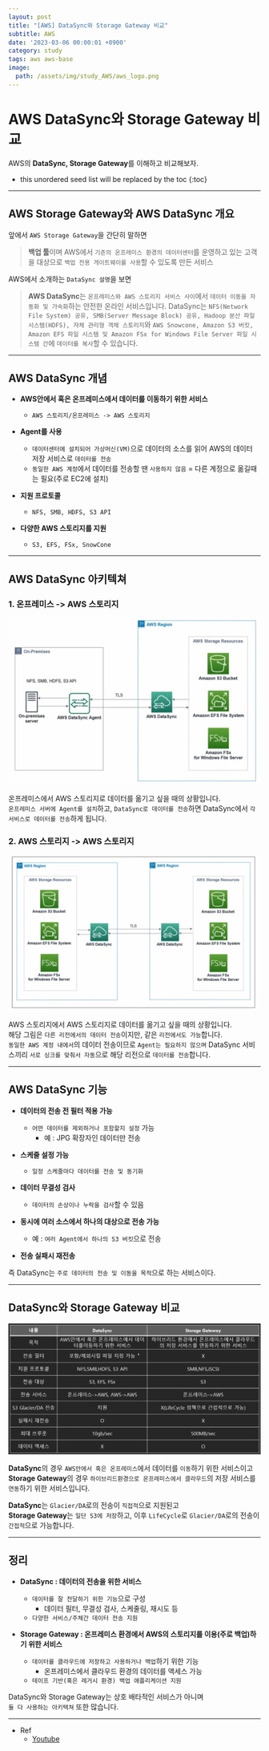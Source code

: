 ```yaml
---
layout: post
title: "[AWS] DataSync와 Storage Gateway 비교"
subtitle: AWS
date: '2023-03-06 00:00:01 +0900'
category: study
tags: aws aws-base
image:
  path: /assets/img/study_AWS/aws_logo.png
---
```


# AWS DataSync와 Storage Gateway 비교
AWS의 **DataSync, Storage Gateway**를 이해하고 비교해보자.

<!--more-->

* this unordered seed list will be replaced by the toc
{:toc}

<hr/>

## AWS Storage Gateway와 AWS DataSync 개요

앞에서 `AWS Storage Gateway`을 간단히 말하면
> **백업 툴**이며 AWS에서 `기존의 온프레미스 환경의 데이터센터`를 운영하고 있는 고객을 대상으로 `백업 전용 게이트웨이를 사용`할 수 있도록 만든 서비스

AWS에서 소개하는 `DataSync 설명`을 보면
> **AWS DataSync**는 `온프레미스와 AWS 스토리지 서비스 사이`에서 `데이터 이동을 자동화 및 가속화`하는 안전한 온라인 서비스입니다. DataSync는 `NFS(Network File System) 공유, SMB(Server Message Block) 공유, Hadoop 분산 파일 시스템(HDFS), 자체 관리형 객체 스토리지`와 `AWS Snowcone, Amazon S3 버킷, Amazon EFS 파일 시스템 및 Amazon FSx for Windows File Server 파일 시스템 간`에 `데이터를 복사`할 수 있습니다.

<hr/>

## AWS DataSync 개념

* **AWS안에서 혹은 온프레미스에서 데이터를 이동하기 위한 서비스**
    + `AWS 스토리지/온프레미스 -> AWS 스토리지`

* **Agent를 사용**
    + `데이터센터에 설치되어 가상머신(VM)`으로 데이터의 소스를 읽어 AWS의 데이터 저장 서비스로 `데이터를 전송`
    + `동일한 AWS 계정`에서 데이터를 전송할 땐 `사용하지 않음` = 다른 계정으로 옮길때는 필요(주로 EC2에 설치)

* **지원 프로토콜**
    + `NFS, SMB, HDFS, S3 API`

* **다양한 AWS 스토리지를 지원**
    + `S3, EFS, FSx, SnowCone`

<hr/>

## AWS DataSync 아키텍쳐

### 1. 온프레미스 -> AWS 스토리지

![archi](/assets/img/study_AWS/[AWS]_DataSync_Storage_Gateway_비교/archi.png)

온프레미스에서 AWS 스토리지로 데이터를 옮기고 싶을 때의 상황입니다.<br>
`온프레미스 서버에 Agent를 설치`하고, `DataSync로 데이터를 전송`하면 DataSync에서 `각 서비스로 데이터를 전송`하게 됩니다.

### 2. AWS 스토리지 -> AWS 스토리지

![archi2](/assets/img/study_AWS/[AWS]_DataSync_Storage_Gateway_비교/archi2.png)

AWS 스토리지에서 AWS 스토리지로 데이터를 옮기고 싶을 때의 상황입니다. <br>
해당 그림은 `다른 리전에서의 데이터 전송`이지만, 같은 `리전에서도 가능`합니다.<br>
`동일한 AWS 계정 내에서`의 데이터 전송이므로 `Agent는 필요하지 않으며` DataSync 서비스끼리 `서로 싱크를 맞춰서 자동`으로 해당 리전으로 `데이터를 전송`합니다.

<hr/>

## AWS DataSync 기능

* **데이터의 전송 전 필터 적용 가능**
    + `어떤 데이터를 제외하거나 포함할지 설정` 가능
        - 예 : JPG 확장자인 데이터만 전송

* **스케줄 설정 가능**
    + `일정 스케줄마다 데이터를 전송 및 동기화`

* **데이터 무결성 검사**
    + `데이터의 손상이나 누락을 검사`할 수 있음

* **동시에 여러 소스에서 하나의 대상으로 전송 가능**
    + 예 : `여러 Agent에서 하나의 S3 버킷`으로 전송

* **전송 실패시 재전송**

즉 DataSync는 `주로 데이터의 전송 및 이동을 목적`으로 하는 서비스이다.

<hr/>

## DataSync와 Storage Gateway 비교

![compare](/assets/img/study_AWS/[AWS]_DataSync_Storage_Gateway_비교/compare.png)

**DataSync**의 경우 `AWS안에서 혹은 온프레미스`에서 데이터를 `이동`하기 위한 서비스이고 <br>
**Storage Gateway**의 경우 `하이브리드환경으로 온프레미스에서 클라우드`의 저장 서비스를 `연동`하기 위한 서비스입니다.

**DataSync**는 `Glacier/DA`로의 전송이 `직접적`으로 지원된고 <br>
**Storage Gateway**는 `일단 S3에 저장`하고, 이후 `LifeCycle`로 `Glacier/DA`로의 전송이 `간접적`으로 가능합니다.

<hr/>

## 정리

* **DataSync : 데이터의 전송을 위한 서비스**
    + `데이터를 잘 전달하기 위한 기능`으로 구성
        - 데이터 필터, 무결성 검사, 스케줄링, 재시도 등
    + `다양한 서비스/주체간 데이터 전송 지원`

* **Storage Gateway : 온프레미스 환경에서 AWS의 스토리지를 이용(주로 백업)하기 위한 서비스**
    + `데이터를 클라우드에 저장하고 사용하거나 백업`하기 위한 기능
        - 온프레미스에서 클라우드 환경의 데이터를 액세스 가능
    + `테이프 기반(혹은 레거시 환경) 백업 애플리케이션 지원`

DataSync와 Storage Gateway는 상호 배타적인 서비스가 아니며 <br>
`둘 다 사용하는 아키텍쳐` 또한 많습니다.

<hr/>

* Ref
  - [Youtube](https://youtu.be/gjlRurFnYeg)

